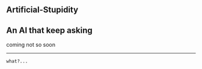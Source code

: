 ## **Artificial-Stupidity**
## An AI that keep asking

coming not so soon












---

```
what?...
```

